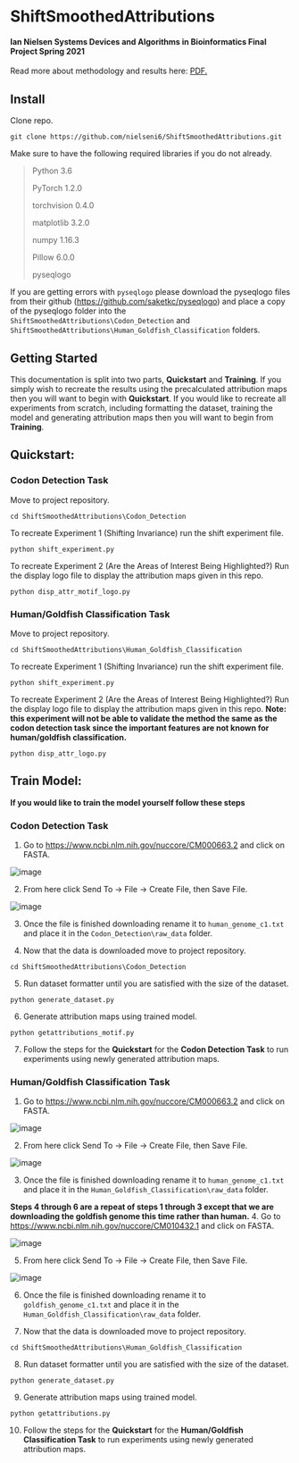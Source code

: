 # ShiftSmoothedAttributions
#### Ian Nielsen Systems Devices and Algorithms in Bioinformatics Final Project Spring 2021

Read more about methodology and results here: <a href="https://nielseni6.github.io/ShiftSmoothedAttributions/blob/main/Locally%20Smoothed%20Attribution%20for%20Genomic%20CNNs.pdf" target="_blank">PDF.</a>

## Install

Clone repo.

``git clone https://github.com/nielseni6/ShiftSmoothedAttributions.git``

Make sure to have the following required libraries if you do not already.

>Python 3.6
>
>PyTorch 1.2.0
>
>torchvision 0.4.0
>
>matplotlib 3.2.0
>
>numpy 1.16.3
>
>Pillow 6.0.0
>
>pyseqlogo

If you are getting errors with ``pyseqlogo`` please download the pyseqlogo files from their github (https://github.com/saketkc/pyseqlogo) and place a copy of the pyseqlogo folder into the ``ShiftSmoothedAttributions\Codon_Detection`` and ``ShiftSmoothedAttributions\Human_Goldfish_Classification`` folders.

## Getting Started

This documentation is split into two parts, **Quickstart** and **Training**. If you simply wish to recreate the results using the precalculated attribution maps then you will want to begin with **Quickstart**. If you would like to recreate all experiments from scratch, including formatting the dataset, training the model and generating attribution maps then you will want to begin from **Training**.

## Quickstart:

### Codon Detection Task

Move to project repository.

``cd ShiftSmoothedAttributions\Codon_Detection``

To recreate Experiment 1 (Shifting Invariance) run the shift experiment file.

``python shift_experiment.py``

To recreate Experiment 2 (Are the Areas of Interest Being Highlighted?) Run the display logo file to display the attribution maps given in this repo.

``python disp_attr_motif_logo.py``


### Human/Goldfish Classification Task

Move to project repository.

``cd ShiftSmoothedAttributions\Human_Goldfish_Classification``

To recreate Experiment 1 (Shifting Invariance) run the shift experiment file.

``python shift_experiment.py``

To recreate Experiment 2 (Are the Areas of Interest Being Highlighted?) Run the display logo file to display the attribution maps given in this repo. **Note: this experiment will not be able to validate the method the same as the codon detection task since the important features are not known for human/goldfish classification.**

``python disp_attr_logo.py``


## Train Model:
**If you would like to train the model yourself follow these steps**

### Codon Detection Task

1. Go to https://www.ncbi.nlm.nih.gov/nuccore/CM000663.2 and click on FASTA.

![image](https://user-images.githubusercontent.com/36169018/117705020-86866780-b199-11eb-8538-29cb9df8de3c.png)

2. From here click Send To -> File -> Create File, then Save File.

![image](https://user-images.githubusercontent.com/36169018/117705297-e2e98700-b199-11eb-9b79-08450de4711a.png)

3. Once the file is finished downloading rename it to ``human_genome_c1.txt`` and place it in the ``Codon_Detection\raw_data`` folder.

4. Now that the data is downloaded move to project repository.

``cd ShiftSmoothedAttributions\Codon_Detection``

5. Run dataset formatter until you are satisfied with the size of the dataset.

``python generate_dataset.py``

6. Generate attribution maps using trained model.

``python getattributions_motif.py``

7. Follow the steps for the **Quickstart** for the **Codon Detection Task** to run experiments using newly generated attribution maps.

### Human/Goldfish Classification Task

1. Go to https://www.ncbi.nlm.nih.gov/nuccore/CM000663.2 and click on FASTA.

![image](https://user-images.githubusercontent.com/36169018/117705020-86866780-b199-11eb-8538-29cb9df8de3c.png)

2. From here click Send To -> File -> Create File, then Save File.

![image](https://user-images.githubusercontent.com/36169018/117705297-e2e98700-b199-11eb-9b79-08450de4711a.png)

3. Once the file is finished downloading rename it to ``human_genome_c1.txt`` and place it in the ``Human_Goldfish_Classification\raw_data`` folder.

**Steps 4 through 6 are a repeat of steps 1 through 3 except that we are downloading the goldfish genome this time rather than human.**
4. Go to https://www.ncbi.nlm.nih.gov/nuccore/CM010432.1 and click on FASTA.

![image](https://user-images.githubusercontent.com/36169018/117706664-969f4680-b19b-11eb-8cf7-6e62d3b62b69.png)

5. From here click Send To -> File -> Create File, then Save File.

![image](https://user-images.githubusercontent.com/36169018/117707281-61472880-b19c-11eb-9b12-a08c15f87b3e.png)

6. Once the file is finished downloading rename it to ``goldfish_genome_c1.txt`` and place it in the ``Human_Goldfish_Classification\raw_data`` folder.

7. Now that the data is downloaded move to project repository.

``cd ShiftSmoothedAttributions\Human_Goldfish_Classification``

8. Run dataset formatter until you are satisfied with the size of the dataset.

``python generate_dataset.py``

9. Generate attribution maps using trained model.

``python getattributions.py``

10. Follow the steps for the **Quickstart** for the **Human/Goldfish Classification Task** to run experiments using newly generated attribution maps.
